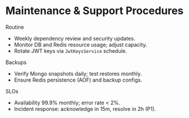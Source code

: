 # Maintenance & Support Procedures

Routine
- Weekly dependency review and security updates.
- Monitor DB and Redis resource usage; adjust capacity.
- Rotate JWT keys via `JwtKeysService` schedule.

Backups
- Verify Mongo snapshots daily; test restores monthly.
- Ensure Redis persistence (AOF) and backup configs.

SLOs
- Availability 99.9% monthly; error rate < 2%.
- Incident response: acknowledge in 15m, resolve in 2h (P1).
